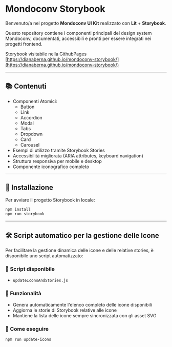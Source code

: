 # Mondoconv Storybook

Benvenuto/a nel progetto **Mondoconv UI Kit** realizzato con **Lit** + **Storybook**.

Questo repository contiene i componenti principali del design system Mondoconv, documentati, accessibili e pronti per essere integrati nei progetti frontend.

Storybook visitabile nella GithubPages [https://dianaberna.github.io/mondoconv-storybook/](https://dianaberna.github.io/mondoconv-storybook/)

---

## 📚 Contenuti

- Componenti Atomici:
  - Button
  - Link
  - Accordion
  - Modal
  - Tabs
  - Dropdown
  - Card
  - Carousel
- Esempi di utilizzo tramite Storybook Stories
- Accessibilità migliorata (ARIA attributes, keyboard navigation)
- Struttura responsiva per mobile e desktop
- Componente iconografico completo

---

## 🚀 Installazione

Per avviare il progetto Storybook in locale:

```bash
npm install
npm run storybook
```

---

## 🛠️ Script automatico per la gestione delle Icone

Per facilitare la gestione dinamica delle icone e delle relative stories, è disponibile uno script automatizzato:

### 📂 Script disponibile

- `updateIconsAndStories.js`

### 🔄 Funzionalità

- Genera automaticamente l'elenco completo delle icone disponibili
- Aggiorna le storie di Storybook relative alle icone
- Mantiene la lista delle icone sempre sincronizzata con gli asset SVG

### 🚀 Come eseguire

```bash
npm run update-icons
```